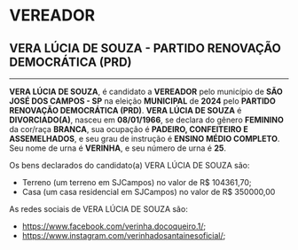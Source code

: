 # VEREADOR
## VERA LÚCIA DE SOUZA - PARTIDO RENOVAÇÃO DEMOCRÁTICA (PRD)
---
**VERA LÚCIA DE SOUZA**, é candidato a **VEREADOR** pelo município de **SÃO JOSÉ DOS CAMPOS - SP** na eleição **MUNICIPAL** de **2024** pelo **PARTIDO RENOVAÇÃO DEMOCRÁTICA (PRD)**.
**VERA LÚCIA DE SOUZA** é **DIVORCIADO(A)**, nasceu em **08/01/1966**, se declara do gênero **FEMININO** da cor/raça **BRANCA**, sua ocupação é **PADEIRO, CONFEITEIRO E ASSEMELHADOS**, e seu grau de instrução é **ENSINO MÉDIO COMPLETO**.
Seu nome de urna é **VERINHA**, e seu número de urna é **25**.

Os bens declarados do candidato(a) VERA LÚCIA DE SOUZA são: 
- Terreno (um terreno em SJCampos) no valor de R$ 104361,70;
- Casa (um  casa residencial em SJCampos) no valor de R$ 350000,00

As redes sociais de VERA LÚCIA DE SOUZA são:
- https://www.facebook.com/verinha.docoqueiro.1/;
- https://www.instagram.com/verinhadosantainesoficial/;